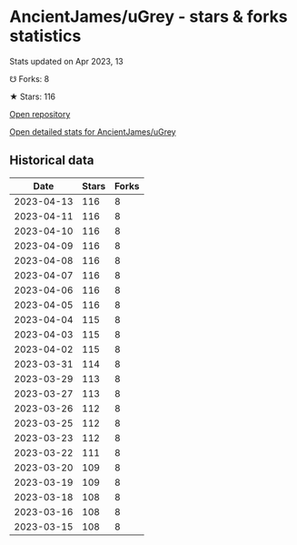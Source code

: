 # AncientJames/uGrey - stars & forks statistics

Stats updated on Apr 2023, 13

☋ Forks: 8

★ Stars: 116

[Open repository](https://github.com/AncientJames/uGrey)

[Open detailed stats for AncientJames/uGrey](https://reviewgithub.com/rep/AncientJames/uGrey)

## Historical data
| Date | Stars | Forks |
|------|-------|-------|
| 2023-04-13 | 116 | 8 | 
| 2023-04-11 | 116 | 8 | 
| 2023-04-10 | 116 | 8 | 
| 2023-04-09 | 116 | 8 | 
| 2023-04-08 | 116 | 8 | 
| 2023-04-07 | 116 | 8 | 
| 2023-04-06 | 116 | 8 | 
| 2023-04-05 | 116 | 8 | 
| 2023-04-04 | 115 | 8 | 
| 2023-04-03 | 115 | 8 | 
| 2023-04-02 | 115 | 8 | 
| 2023-03-31 | 114 | 8 | 
| 2023-03-29 | 113 | 8 | 
| 2023-03-27 | 113 | 8 | 
| 2023-03-26 | 112 | 8 | 
| 2023-03-25 | 112 | 8 | 
| 2023-03-23 | 112 | 8 | 
| 2023-03-22 | 111 | 8 | 
| 2023-03-20 | 109 | 8 | 
| 2023-03-19 | 109 | 8 | 
| 2023-03-18 | 108 | 8 | 
| 2023-03-16 | 108 | 8 | 
| 2023-03-15 | 108 | 8 | 

